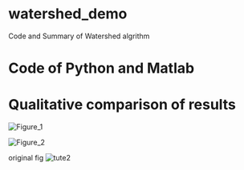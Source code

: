 # watershed_demo
Code and Summary of Watershed algrithm 

# Code of Python and Matlab

# Qualitative comparison of results
![Figure_1](https://github.com/user-attachments/assets/33467265-019d-4495-a660-0bba0605a2df)

![Figure_2](https://github.com/user-attachments/assets/9ae61a84-2385-455b-a23b-c3a8703ca1ea)


original fig
![tute2](https://github.com/user-attachments/assets/53ce82a3-89d7-430a-82a6-017e5b76f8df)
